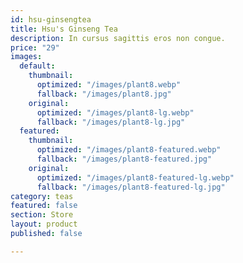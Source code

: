 ```yaml
---
id: hsu-ginsengtea
title: Hsu's Ginseng Tea
description: In cursus sagittis eros non congue.
price: "29"
images:
  default:
    thumbnail:
      optimized: "/images/plant8.webp"
      fallback: "/images/plant8.jpg"
    original:
      optimized: "/images/plant8-lg.webp"
      fallback: "/images/plant8-lg.jpg"
  featured:
    thumbnail:
      optimized: "/images/plant8-featured.webp"
      fallback: "/images/plant8-featured.jpg"
    original:
      optimized: "/images/plant8-featured-lg.webp"
      fallback: "/images/plant8-featured-lg.jpg"
category: teas
featured: false
section: Store
layout: product
published: false

---
```

